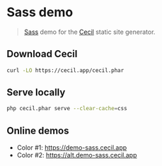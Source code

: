 # Sass demo

> [Sass](https://sass-lang.com) demo for the [Cecil](https://cecil.app) static site generator.

## Download Cecil

```bash
curl -LO https://cecil.app/cecil.phar
```

## Serve locally

```bash
php cecil.phar serve --clear-cache=css
```

## Online demos

- Color #1: <https://demo-sass.cecil.app>
- Color #2: <https://alt.demo-sass.cecil.app>
